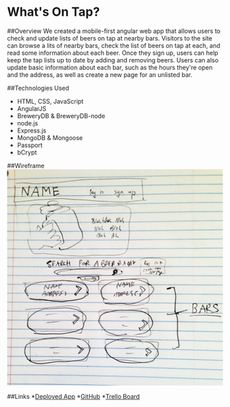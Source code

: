 # What's On Tap?

##Overview
We created a mobile-first angular web app that allows users to check and update
lists of beers on tap at nearby bars. Visitors to the site can browse a lits of
nearby bars, check the list of beers on tap at each, and read some information
about each beer. Once they sign up, users can help keep the tap lists up to date
by adding and removing beers. Users can also update basic information about each
bar, such as the hours they're open and the address, as well as create a new page
for an unlisted bar.

##Technologies Used
* HTML, CSS, JavaScript
* AngularJS
* BreweryDB & BreweryDB-node
* node.js
* Express.js
* MongoDB & Mongoose
* Passport
* bCrypt

##Wireframe
![Wireframe](public/images/wireframe.jpg)

##Links
*[Deployed App](http://whats-on-tap.herokuapp.com/)
*[GitHub](https://github.com/chandlerkelley/whats-on-tap)
*[Trello Board](https://trello.com/b/vIkrXd7b/beer-app)